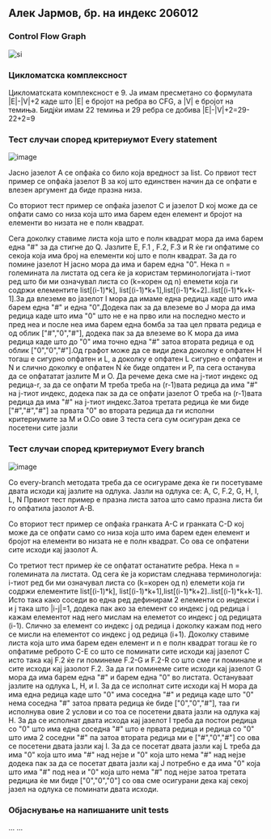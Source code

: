 ## Алек Јармов, бр. на индекс 206012

###  Control Flow Graph

![si](https://user-images.githubusercontent.com/6871971/170355569-1e60b811-b24d-45f1-93d6-d4a8fa59184b.png)

### Цикломатска комплексност

Цикломатската комплексност е 9. Ја имам пресметано со формулата |E|-|V|+2
каде што |Е| е бројот на ребра во CFG, а |V| e бројот на темиња. Бидјќи имам 22 темиња и 29 ребра се добива
|E|-|V|+2=29-22+2=9

### Тест случаи според критериумот  Every statement 

![image](https://user-images.githubusercontent.com/6871971/170370665-66d724cf-c95b-4037-bf99-e2cdfcf0fef1.png)

Јасно јазелот А се опфаќа со било која вредност за list.
Со првиот тест пример се опфаќа јазелот B за кој што единствен начин да се опфати е влезен аргумент да биде празна низа.

Со вториот тест пример се опфаќа јазелот C и  јазелот D кој може да се опфати само со низа која што има барем еден елемент и бројот на елементи во низата не е полн квадрат.

Сега доколку ставиме листа која што е полн квадрат мора да има барем една "#" за да стигне до Q. 
Јазлите Е, F.1 ,  F.2, F.3 и R ќе ги опфатиме со секоја која има број на елементи кој што е полн квадрат. 
За да го помине јазелот H јасно мора да има и барем една "0". Нека n = големината ла листата од сега ќе ја користам терминологијата i-тиот ред што би ми означувал листа со (k=корен од n) елемети која ги содржи елементите list[(i-1)*k], list[(i-1)*k+1],list[(i-1)*k+2]..list[(i-1)*k+k-1].За да влеземе во јазелот I мора да имаме една редица каде што има барем една "#" и една "0".Додека пак за да влеземе во Ј мора да има редица каде што има "0" што не е на прво или на последно место и пред неа и после неа има барем една бомба за таа цел првата редица е од облик ["#","0","#"], додека пак за да влеземе во К мора да има редица каде што до "0" има точно една "#" затоа втората редица е од облик ["0","0","#"].Од графот може да се види дека доколку е опфатен H тогаш е сигурно опфатен и L, a доколку е опфатен L сигурно е опфатен и N и слично доколку е опфатен N ќе биде опдатен и P, па сега останува да се опфататат јазлите М и О. Да речеме дека сме на j-тиот индекс од  редица-r, за да се опфати М треба треба на (r-1)вата редица да има "#"  на ј-тиот индекс, додека пак за да се опфати јазелот О треба на (r-1)вата редица да има "#"  на ј-тиот индекс.Затоа третата редица ќе ми биде ["#","#","#"] за првата "0" во втората редица да ги исполни критериумите за М и О.Со овие 3 теста сега сум осигуран дека се посетени сите јазли

### Тест случаи според критериумот Every branch
![image](https://user-images.githubusercontent.com/6871971/170381075-741e07ff-661b-461d-8062-8c92c615a7ff.png)

Со every-branch методата треба да се осигураме дека ќе ги посетуваме двата исходи кај јазлите на одлука. Јазли на одлука се: А, C, F.2, G, H, I, L, N 
Првиот тест пример е празна листа затоа што само празна листа би го опфатила јазолот A-B.

Со вториот тест пример се опфаќа гранката A-C и гранката C-D кој може да се опфати само со низа која што има барем еден елемент и бројот на елементи во низата не е полн квадрат. Со ова се опфатени сите исходи кај јазолот А.

Со третиот тест пример ќе се опфатат останатите ребра. 
Нека n = големината ла листата. Од сега ќе ја користам следнава терминологија: i-тиот ред би ми означувал листа со (k=корен од n) елемети која ги содржи елементите list[(i-1)*k], list[(i-1)*k+1],list[(i-1)*k+2]..list[(i-1)*k+k-1]. Исто така како соседи во една ред дефинирам 2 елементи со индекси i и j така што |i-j|=1, додека пак ако за елемент со индекс ј од редица i кажам елементот над него мислам на елеметот со индекс ј од редицата (i-1). Слично за елемент со индекс ј од редица i доколку кажам под него се мисли на елементот со индекс ј од редица (i+1).
Доколку ставиме листа која што има барем еден елемент и n e полн квадрат тогаш ќе го опфатиме реброто C-E со што се поминати сите исходи кај јазелот C исто така кај F.2 ќе ги поминеме F.2-G и F.2-R со што сме ги поминале и сите исходи кај јазолот F.2. За да ги поминеме сите исходи кај јазелот G мора да има барем една "#" и барем една "0" во листата. Остануваат јазлите на одлука L, H, и I. За да се исполнат сите исходи кај H мора да има една редица каде што "0" има соседна "#" и редица каде што "0" нема соседна "#" затоа првата редица ќе биде ["0","0","#"], таа ги исполнува овие 2 услови и со тоа се посетени двата јазли на одлука кај H. За да се исполнат двата исхода кај јазелот I треба да постои редица со "0" што има една соседна "#" што е првата редица  и редица со "0" што има 2 соседни "#" па затоа втората редица ми е  ["#","0","#"] со ова се посетени двата јазли кај I. За да се посетат двата јазли кај L треба да има "0" која што има "#" над нејзе и "0" која што нема "#" над нејзе додека пак за да се посетат двата јазли кај Ј потребно е да има "0" која што има "#" под неа и "0" која што нема "#" под нејзе затоа третата редициа ќе ми биде ["0","0","0"] со ова сме осигурани дека кај секој јазел на одлука се поминати двата исходи.

 

### Објаснување на напишаните unit tests

...
...
